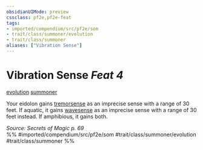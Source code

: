 ```yaml
---
obsidianUIMode: preview
cssclass: pf2e,pf2e-feat
tags:
- imported/compendium/src/pf2e/som
- trait/class/summoner/evolution
- trait/class/summoner
aliases: ["Vibration Sense"]
---
```

# Vibration Sense  *Feat 4*  
[evolution](evolution-som.md)  [summoner](rules/traits/summoner-som.md)  


Your eidolon gains [tremorsense](tremorsense.md) as an imprecise sense with a range of 30 feet. If aquatic, it gains [wavesense](wavesense.md) as an imprecise sense with a range of 30 feet instead. If amphibious, it gains both.

*Source: Secrets of Magic p. 69*  
%% #imported/compendium/src/pf2e/som #trait/class/summoner/evolution #trait/class/summoner %%